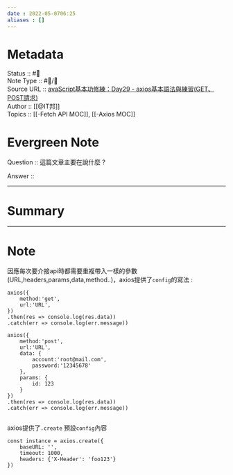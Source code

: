 ```yaml
---
date : 2022-05-0706:25
aliases : []
---
```

# Metadata
Status :: #🌱 <br>
Note Type :: #📨/📝 <br>
Source URL :: [avaScript基本功修練：Day29 - axios基本語法與練習(GET、POST請求)](https://ithelp.ithome.com.tw/articles/10253259) <br>
Author :: [[@IT邦]] <br>
Topics :: [[-Fetch API MOC]], [[-Axios MOC]] <br>

# Evergreen Note

Question :: 這篇文章主要在說什麼 ?

Answer ::

---

# Summary 

---

# Note
因應每次要介接api時都需要重複帶入一樣的參數(URL,headers,params,data,method..)，axios提供了`config`的寫法 : 

```
axios({
	method:'get',
	url:'URL',
})
.then(res => console.log(res.data))
.catch(err => console.log(err.message))

axios({
	method:'post',
	url:'URL',
	data: {
		account:'root@mail.com',
		password:'12345678'
	},
	params: {
		id: 123
	}
})
.then(res => console.log(res.data))
.catch(err => console.log(err.message))


```

axios提供了`.create` 預設`config`內容

```
const instance = axios.create({
	baseURL: '',
	timeout: 1000,
	headers: {'X-Header': 'foo123'}
})
```